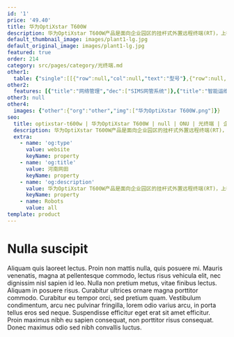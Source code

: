 ```yaml
---
id: '1'
price: '49.40'
title: 华为OptiXstar T600W
description: 华为OptiXstar T600W产品是面向企业园区的挂杆式外置远程终端(RT)，上行提供一个GE接口，用户侧提供Wi-Fi接入和1个GE以太网接口，为用户提供高清的视频回传服务。
default_thumbnail_image: images/plant1-lg.jpg
default_original_image: images/plant1-lg.jpg
featured: true
order: 214
category: src/pages/category/光终端.md
other1: 
  table: {"single":[[{"row":null,"col":null,"text":"型号"},{"row":null,"col":null,"text":"华为OptiXstar T600W"}],[{"row":null,"col":null,"text":"尺寸"},{"row":null,"col":null,"text":"220mm x 220mm x 96mm(不含套筒等配件)"}],[{"row":null,"col":null,"text":"重量"},{"row":null,"col":null,"text":"约2.5kg"}],[{"row":null,"col":null,"text":"网络侧接口"},{"row":null,"col":null,"text":"GE（电）"}],[{"row":null,"col":null,"text":"用户侧接口"},{"row":null,"col":null,"text":"1GE+5G Wi-Fi"}],[{"row":null,"col":null,"text":"整机供电"},{"row":null,"col":null,"text":"12V，2A "}],[{"row":null,"col":null,"text":"电源适配器额定输入范围"},{"row":null,"col":null,"text":"100V AC~240V AC， 50/60Hz"}],[{"row":null,"col":null,"text":"典型功耗 "},{"row":null,"col":null,"text":"8W"}],[{"row":null,"col":null,"text":"最大功耗"},{"row":null,"col":null,"text":"9W"}],[{"row":null,"col":null,"text":"工作环境温度"},{"row":null,"col":null,"text":"-40°C ~ +60°C"}],[{"row":null,"col":null,"text":"工作环境湿度"},{"row":null,"col":null,"text":"5% RH ～ 95% RH， 非凝结"}],[{"row":null,"col":null,"text":"防雷规格"},{"row":null,"col":null,"text":"GE：共模 6kV，差模 1.5kV\nAC电源：共模 6kV，差模 6kV"}],[{"row":null,"col":null,"text":"防护等级"},{"row":null,"col":null,"text":"IP65"}],[{"row":null,"col":null,"text":"安装方式"},{"row":null,"col":null,"text":"室外挂杆安装"}]]}
other2:
  features: [{"title":"网络管理","dec":["SIMS网管系统"]},{"title":"智能运维","dec":["流氓ONT检测和自律\n环网检测/PPPoE仿真/DHCP仿真"]},{"title":"安全","dec":["安全启动\nIPv6/IPv4 防火墙\nMAC过滤/IP地址过滤/URL过滤\n防DoS攻击/ARP防攻击"]}]
other3: null
other4:
  images: {"other":{"org":"other","img":["华为OptiXstar T600W.png"]}}
seo:
  title: optixstar-t600w | 华为OptiXstar T600W | null | ONU | 光终端 | 企业光网络
  description: 华为OptiXstar T600W产品是面向企业园区的挂杆式外置远程终端(RT)，上行提供一个GE接口，用户侧提供Wi-Fi接入和1个GE以太网接口，为用户提供高清的视频回传服务。
  extra:
    - name: 'og:type'
      value: website
      keyName: property
    - name: 'og:title'
      value: 河南网田
      keyName: property
    - name: 'og:description'
      value: 华为OptiXstar T600W产品是面向企业园区的挂杆式外置远程终端(RT)，上行提供一个GE接口，用户侧提供Wi-Fi接入和1个GE以太网接口，为用户提供高清的视频回传服务。
      keyName: property
    - name: Robots
      value: all
template: product
---
```


# Nulla suscipit

Aliquam quis laoreet lectus. Proin non mattis nulla, quis posuere mi. Mauris venenatis, magna at pellentesque commodo, lectus risus vehicula elit, nec dignissim nisl sapien id leo. Nulla non pretium metus, vitae finibus lectus. Aliquam in posuere risus. Curabitur ultrices ornare magna porttitor commodo. Curabitur eu tempor orci, sed pretium quam. Vestibulum condimentum, arcu nec pulvinar fringilla, lorem odio varius arcu, in porta tellus eros sed neque. Suspendisse efficitur eget erat sit amet efficitur. Proin maximus nibh eu sapien consequat, non porttitor risus consequat. Donec maximus odio sed nibh convallis luctus.